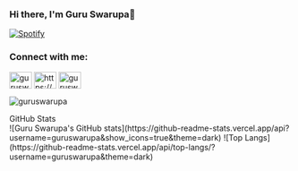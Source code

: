 ### Hi there, I'm Guru Swarupa👋

[![Spotify](https://spotify-nowplaying-acexswaroop.vercel.app/api/spotify)](https://open.spotify.com/user/31scot7d6ij7ttnsgp5vjzj252qa?si=f325451d7d3f41b1)

### Connect with me:
<a href="https://twitter.com/acexswaroop" target="blank"><img align="center" src="https://raw.githubusercontent.com/rahuldkjain/github-profile-readme-generator/master/src/images/icons/Social/twitter.svg" alt="guruswarupa" height="30" width="40" /></a>
<a href="https://www.linkedin.com/in/guru-swarupa-81a0a8262/" target="blank"><img align="center" src="https://raw.githubusercontent.com/rahuldkjain/github-profile-readme-generator/master/src/images/icons/Social/linked-in-alt.svg" alt="https://www.linkedin.com/in/guru-swarupa-81a0a8262/" height="30" width="40" /></a>
<a href="https://instagram.com/acexswaroop)" target="blank"><img align="center" src="https://raw.githubusercontent.com/rahuldkjain/github-profile-readme-generator/master/src/images/icons/Social/instagram.svg" alt="guruswarupa" height="30" width="40" /></a>

<p align="left"> <img src="https://komarev.com/ghpvc/?username=guruswarupa&label=Profile%20views&color=0e75b6&style=flat" alt="guruswarupa" /> </p>

<summary>GitHub Stats</summary>
![Guru Swarupa's GitHub stats](https://github-readme-stats.vercel.app/api?username=guruswarupa&show_icons=true&theme=dark)
![Top Langs](https://github-readme-stats.vercel.app/api/top-langs/?username=guruswarupa&theme=dark)




